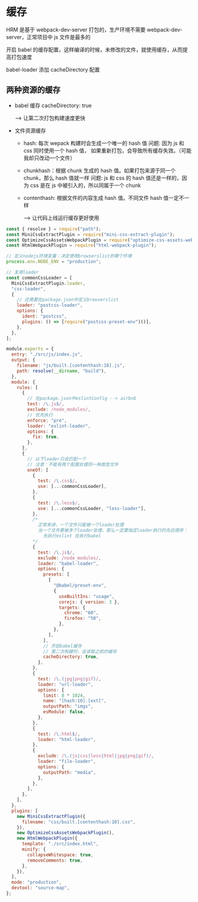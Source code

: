 # 缓存

HRM 是基于 webpack-dev-server 打包的，生产环境不需要 webpack-dev-server，正常项目中 js 文件是最多的

开启 babel 的缓存配置，这样编译的时候，未修改的文件，就使用缓存，从而提高打包速度

babel-loader 添加 cacheDirectory 配置

## 两种资源的缓存

- babel 缓存
  cacheDirectory: true

  --> 让第二次打包构建速度更快

- 文件资源缓存

  - hash: 每次 wepack 构建时会生成一个唯一的 hash 值
    问题: 因为 js 和 css 同时使用一个 hash 值， 如果重新打包，会导致所有缓存失效。（可能我却只改动一个文件）
  - chunkhash：根据 chunk 生成的 hash 值。如果打包来源于同一个 chunk，那么 hash 值就一样
    问题: js 和 css 的 hash 值还是一样的，因为 css 是在 js 中被引入的，所以同属于一个 chunk

  - contenthash: 根据文件的内容生成 hash 值。不同文件 hash 值一定不一样

    --> 让代码上线运行缓存更好使用

```js
const { resolve } = require("path");
const MiniCssExtractPlugin = require("mini-css-extract-plugin");
const OptimizeCssAssetsWebpackPlugin = require("optimize-css-assets-webpack-plugin");
const HtmlWebpackPlugin = require("html-webpack-plugin");

// 定义nodejs环境变量：决定使用browserslist的哪个环境
process.env.NODE_ENV = "production";

// 复用loader
const commonCssLoader = [
  MiniCssExtractPlugin.loader,
  "css-loader",
  {
    // 还需要在package.json中定义browserslist
    loader: "postcss-loader",
    options: {
      ident: "postcss",
      plugins: () => [require("postcss-preset-env")()],
    },
  },
];

module.exports = {
  entry: "./src/js/index.js",
  output: {
    filename: "js/built.[contenthash:10].js",
    path: resolve(__dirname, "build"),
  },
  module: {
    rules: [
      {
        // 在package.json中eslintConfig --> airbnb
        test: /\.js$/,
        exclude: /node_modules/,
        // 优先执行
        enforce: "pre",
        loader: "eslint-loader",
        options: {
          fix: true,
        },
      },
      {
        // 以下loader只会匹配一个
        // 注意：不能有两个配置处理同一种类型文件
        oneOf: [
          {
            test: /\.css$/,
            use: [...commonCssLoader],
          },
          {
            test: /\.less$/,
            use: [...commonCssLoader, "less-loader"],
          },
          /*
            正常来讲，一个文件只能被一个loader处理
            当一个文件要被多个loader处理，那么一定要指定loader执行的先后顺序：
              先执行eslint 在执行babel
          */
          {
            test: /\.js$/,
            exclude: /node_modules/,
            loader: "babel-loader",
            options: {
              presets: [
                [
                  "@babel/preset-env",
                  {
                    useBuiltIns: "usage",
                    corejs: { version: 3 },
                    targets: {
                      chrome: "60",
                      firefox: "50",
                    },
                  },
                ],
              ],
              // 开启babel缓存
              // 第二次构建时，会读取之前的缓存
              cacheDirectory: true,
            },
          },
          {
            test: /\.(jpg|png|gif)/,
            loader: "url-loader",
            options: {
              limit: 8 * 1024,
              name: "[hash:10].[ext]",
              outputPath: "imgs",
              esModule: false,
            },
          },
          {
            test: /\.html$/,
            loader: "html-loader",
          },
          {
            exclude: /\.(js|css|less|html|jpg|png|gif)/,
            loader: "file-loader",
            options: {
              outputPath: "media",
            },
          },
        ],
      },
    ],
  },
  plugins: [
    new MiniCssExtractPlugin({
      filename: "css/built.[contenthash:10].css",
    }),
    new OptimizeCssAssetsWebpackPlugin(),
    new HtmlWebpackPlugin({
      template: "./src/index.html",
      minify: {
        collapseWhitespace: true,
        removeComments: true,
      },
    }),
  ],
  mode: "production",
  devtool: "source-map",
};
```
